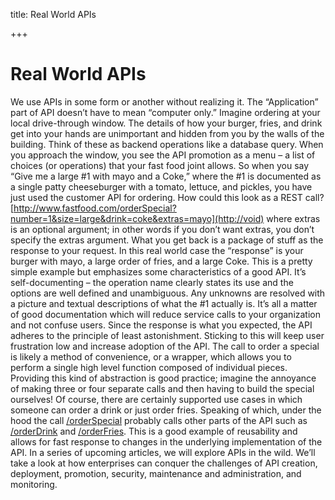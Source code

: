 title: Real World APIs

+++


# Real World APIs

We use APIs in some form or another without realizing it. The “Application” part of API doesn’t have to mean “computer only.” Imagine ordering at your local drive-through window. The details of how your burger, fries, and drink get into your hands are unimportant and hidden from you by the walls of the building. Think of these as backend operations like a database query. When you approach the window, you see the API promotion as a menu – a list of choices (or operations) that your fast food joint allows. So when you say “Give me a large #1 with mayo and a Coke,” where the #1 is documented as a single patty cheeseburger with a tomato, lettuce, and pickles, you have just used the customer API for ordering. How could this look as a REST call? [http://www.fastfood.com/orderSpecial?number=1&size=large&drink=coke&extras=mayo](http://void) where extras is an optional argument; in other words if you don’t want extras, you don’t specify the extras argument. What you get back is a package of stuff as the response to your request. In this real world case the “response” is your burger with mayo, a large order of fries, and a large Coke. This is a pretty simple example but emphasizes some characteristics of a good API. It’s self-documenting – the operation name clearly states its use and the options are well defined and unambiguous. Any unknowns are resolved with a picture and textual descriptions of what the #1 actually is. It’s all a matter of good documentation which will reduce service calls to your organization and not confuse users. Since the response is what you expected, the API adheres to the principle of least astonishment. Sticking to this will keep user frustration low and increase adoption of the API. The call to order a special is likely a method of convenience, or a wrapper, which allows you to perform a single high level function composed of individual pieces. Providing this kind of abstraction is good practice; imagine the annoyance of making three or four separate calls and then having to build the special ourselves! Of course, there are certainly supported use cases in which someone can order a drink or just order fries. Speaking of which, under the hood the call [/orderSpecial](http://void) probably calls other parts of the API such as [/orderDrink](http://void) and [/orderFries](http://void). This is a good example of reusability and allows for fast response to changes in the underlying implementation of the API. In a series of upcoming articles, we will explore APIs in the wild. We’ll take a look at how enterprises can conquer the challenges of API creation, deployment, promotion, security, maintenance and administration, and monitoring.
